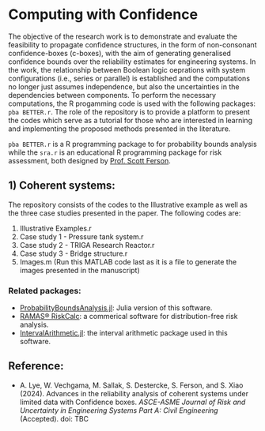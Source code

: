 # Computing with Confidence

The objective of the research work is to demonstrate and evaluate the feasibility to propagate confidence structures, in the form of non-consonant confidence-boxes (c-boxes), with the aim of generating generalised confidence bounds over the reliability estimates for engineering systems.
In the work, the relationship between Boolean logic oeprations with system configurations (i.e., series or parallel) is established and the computations no longer just assumes independence, but also the uncertainties in the dependencies between components.
To perform the necessary computations, the R progamming code is used with the following packages: `pba BETTER.r`. The role of the repository is to provide a platform to present the codes which serve as a tutorial for those who are interested in learning and implementing the proposed methods presented in the literature.

`pba BETTER.r` is a R programming package to for probability bounds analysis while the `sra.r` is an educational R programming package for risk assessment, both designed by [Prof. Scott Ferson](https://github.com/ScottFerson/pba.r.git).

## 1) Coherent systems:

The repository consists of the codes to the Illustrative example as well as the three case studies presented in the paper. The following codes are:
1) Illustrative Examples.r
2) Case study 1 - Pressure tank system.r
3) Case study 2 - TRIGA Research Reactor.r
4) Case study 3 - Bridge structure.r
5) Images.m (Run this MATLAB code last as it is a file to generate the images presented in the manuscript)

### Related packages:
* [ProbabilityBoundsAnalysis.jl](https://github.com/AnderGray/ProbabilityBoundsAnalysis.jl): Julia version of this software.
* [RAMAS® RiskCalc](https://www.ramas.com/riskcalc): a commerical software for distribution-free risk analysis.
* [IntervalArithmetic.jl](https://github.com/JuliaIntervals/IntervalArithmetic.jl): the interval arithmetic package used in this software.

## Reference:
* A. Lye, W. Vechgama, M. Sallak, S. Destercke, S. Ferson, and S. Xiao (2024). Advances in the reliability analysis of coherent systems under limited data with Confidence boxes. *ASCE-ASME Journal of Risk and Uncertainty in Engineering Systems Part A: Civil Engineering* (Accepted). doi: TBC
